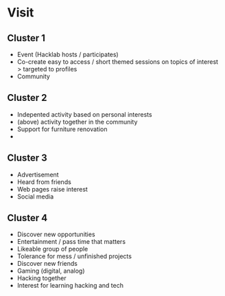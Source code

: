 # Visit
## Cluster 1
- Event (Hacklab hosts / participates)
- Co-create easy to access / short themed sessions on topics of interest > targeted to profiles
- Community

## Cluster 2
- Indepented activity based on personal interests
- (above) activity together in the community
- Support for furniture renovation
- 

## Cluster 3
- Advertisement
- Heard from friends
- Web pages raise interest
- Social media

## Cluster 4
- Discover new opportunities
- Entertainment / pass time that matters
- Likeable group of people
- Tolerance for mess / unfinished projects
- Discover new friends
- Gaming (digital, analog)
- Hacking together
- Interest for learning hacking and tech
